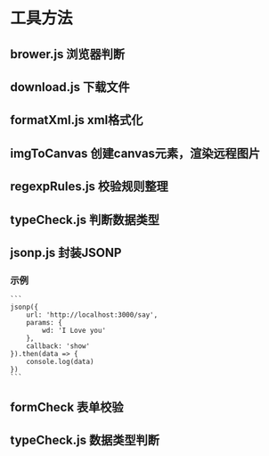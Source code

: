 # 工具方法
## brower.js 浏览器判断
## download.js 下载文件
## formatXml.js xml格式化
## imgToCanvas 创建canvas元素，渲染远程图片
## regexpRules.js 校验规则整理
## typeCheck.js 判断数据类型
## jsonp.js 封装JSONP
### 示例
    ```
    jsonp({
        url: 'http://localhost:3000/say',
        params: {
            wd: 'I Love you'
        },
        callback: 'show'
    }).then(data => {
        console.log(data)
    })
    ```
## formCheck 表单校验
## typeCheck.js 数据类型判断
